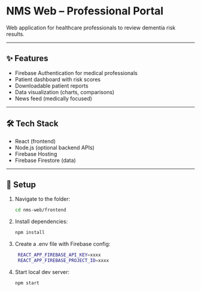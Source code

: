 # NMS Web – Professional Portal

Web application for healthcare professionals to review dementia risk results.

---

## ✨ Features

- Firebase Authentication for medical professionals
- Patient dashboard with risk scores
- Downloadable patient reports
- Data visualization (charts, comparisons)
- News feed (medically focused)

---

## 🛠️ Tech Stack

- React (frontend)
- Node.js (optional backend APIs)
- Firebase Hosting
- Firebase Firestore (data)

---

## 🔧 Setup

1. Navigate to the folder:
   ```bash
   cd nms-web/frontend
   ```
2. Install dependencies:
   ```bash
   npm install
   ```
3. Create a .env file with Firebase config:
   ```bash
    REACT_APP_FIREBASE_API_KEY=xxxx
    REACT_APP_FIREBASE_PROJECT_ID=xxxx
   ```
4. Start local dev server:
   ```bash
   npm start
   ```
